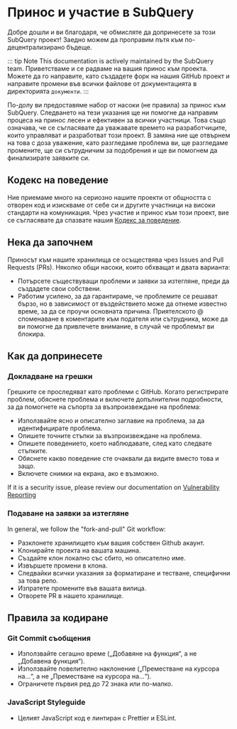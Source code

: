 # Принос и участие в SubQuery

Добре дошли и ви благодаря, че обмисляте да допринесете за този SubQuery проект! Заедно можем да проправим пътя към по-децентрализирано бъдеще.

::: tip Note This documentation is actively maintained by the SubQuery team. Приветстваме и се радваме на вашия принос към проекта. Можете да го направите, като създадете форк на нашия GitHub проект и направите промени във всички файлове от документацията в директорията `документи`. :::

По-долу ви предоставяме набор от насоки (не правила) за принос към SubQuery. Следването на тези указания ще ни помогне да направим процеса на принос лесен и ефективен за всички участници. Това също означава, че се съгласявате да уважавате времето на разработчиците, които управляват и разработват този проект. В замяна ние ще отвърнем на това с доза уважение, като разгледаме проблема ви, ще разгледаме промените, ще си сътрудничим за подобрения и ще ви помогнем да финализирате заявките си.

## Кодекс на поведение

Ние приемаме много на сериозно нашите проекти от общността с отворен код и изискваме от себе си и другите участници на високи стандарти на комуникация. Чрез участие и принос към този проект, вие се съгласявате да спазвате нашия [Кодекс за поведение](https://github.com/subquery/subql/blob/main/CODE_OF_CONDUCT.md).

## Нека да започнем

Приносът към нашите хранилища се осъществява чрез Issues and Pull Requests (PRs). Няколко общи насоки, които обхващат и двата варианта:

- Потърсете съществуващи проблеми и заявки за изтегляне, преди да създадете свои собствени.
- Работим усилено, за да гарантираме, че проблемите се решават бързо, но в зависимост от въздействието може да отнеме известно време, за да се проучи основната причина. Приятелското @ споменаване в коментарите към подателя или сътрудника, може да ви помогне да привлечете внимание, в случай че проблемът ви блокира.

## Как да допринесете

### Докладване на грешки

Грешките се проследяват като проблеми с GitHub. Когато регистрирате проблем, обяснете проблема и включете допълнителни подробности, за да помогнете на съпорта за възпроизвеждане на проблема:

- Използвайте ясно и описателно заглавие на проблема, за да идентифицирате проблема.
- Опишете точните стъпки за възпроизвеждане на проблема.
- Опишете поведението, което наблюдавате, след като следвате стъпките.
- Обяснете какво поведение сте очаквали да видите вместо това и защо.
- Включете снимки на екрана, ако е възможно.

If it is a security issue, please review our documentation on [Vulnerability Reporting](./vulnerability-reporting.md)

### Подаване на заявки за изтегляне

In general, we follow the "fork-and-pull" Git workflow:

- Разклонете хранилището към вашия собствен Github акаунт.
- Клонирайте проекта на вашата машина.
- Създайте клон локално със сбито, но описателно име.
- Извършете промени в клона.
- Следвайки всички указания за форматиране и тестване, специфични за това репо.
- Изпратете промените във вашата вилица.
- Отворете PR в нашето хранилище.

## Правила за кодиране

### Git Commit съобщения

- Използвайте сегашно време („Добавяне на функция“, а не „Добавена функция“).
- Използвайте повелително наклонение („Преместване на курсора на...“, а не „Преместване на курсора на...“).
- Ограничете първия ред до 72 знака или по-малко.

### JavaScript Styleguide

- Целият JavaScript код е линтиран с Prettier и ESLint.
